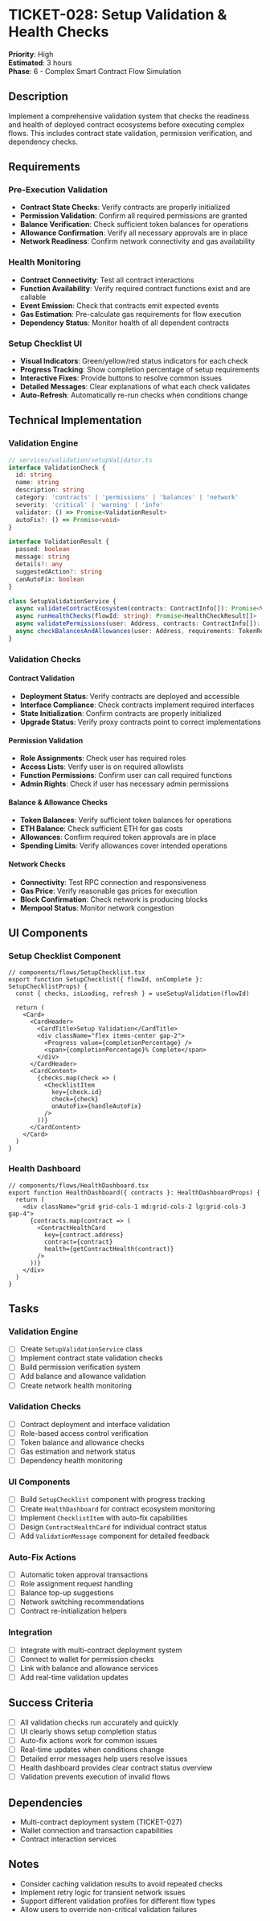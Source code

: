 # TICKET-028: Setup Validation & Health Checks

**Priority**: High  
**Estimated**: 3 hours  
**Phase**: 6 - Complex Smart Contract Flow Simulation

## Description
Implement a comprehensive validation system that checks the readiness and health of deployed contract ecosystems before executing complex flows. This includes contract state validation, permission verification, and dependency checks.

## Requirements

### Pre-Execution Validation
- **Contract State Checks**: Verify contracts are properly initialized
- **Permission Validation**: Confirm all required permissions are granted
- **Balance Verification**: Check sufficient token balances for operations
- **Allowance Confirmation**: Verify all necessary approvals are in place
- **Network Readiness**: Confirm network connectivity and gas availability

### Health Monitoring
- **Contract Connectivity**: Test all contract interactions
- **Function Availability**: Verify required contract functions exist and are callable
- **Event Emission**: Check that contracts emit expected events
- **Gas Estimation**: Pre-calculate gas requirements for flow execution
- **Dependency Status**: Monitor health of all dependent contracts

### Setup Checklist UI
- **Visual Indicators**: Green/yellow/red status indicators for each check
- **Progress Tracking**: Show completion percentage of setup requirements
- **Interactive Fixes**: Provide buttons to resolve common issues
- **Detailed Messages**: Clear explanations of what each check validates
- **Auto-Refresh**: Automatically re-run checks when conditions change

## Technical Implementation

### Validation Engine
```typescript
// services/validation/setupValidator.ts
interface ValidationCheck {
  id: string
  name: string
  description: string
  category: 'contracts' | 'permissions' | 'balances' | 'network'
  severity: 'critical' | 'warning' | 'info'
  validator: () => Promise<ValidationResult>
  autoFix?: () => Promise<void>
}

interface ValidationResult {
  passed: boolean
  message: string
  details?: any
  suggestedAction?: string
  canAutoFix: boolean
}

class SetupValidationService {
  async validateContractEcosystem(contracts: ContractInfo[]): Promise<ValidationSummary>
  async runHealthChecks(flowId: string): Promise<HealthCheckResult[]>
  async validatePermissions(user: Address, contracts: ContractInfo[]): Promise<PermissionValidation>
  async checkBalancesAndAllowances(user: Address, requirements: TokenRequirement[]): Promise<BalanceCheck>
}
```

### Validation Checks

#### Contract Validation
- **Deployment Status**: Verify contracts are deployed and accessible
- **Interface Compliance**: Check contracts implement required interfaces
- **State Initialization**: Confirm contracts are properly initialized
- **Upgrade Status**: Verify proxy contracts point to correct implementations

#### Permission Validation  
- **Role Assignments**: Check user has required roles
- **Access Lists**: Verify user is on required allowlists
- **Function Permissions**: Confirm user can call required functions
- **Admin Rights**: Check if user has necessary admin permissions

#### Balance & Allowance Checks
- **Token Balances**: Verify sufficient token balances for operations
- **ETH Balance**: Check sufficient ETH for gas costs
- **Allowances**: Confirm required token approvals are in place
- **Spending Limits**: Verify allowances cover intended operations

#### Network Checks
- **Connectivity**: Test RPC connection and responsiveness
- **Gas Price**: Verify reasonable gas prices for execution
- **Block Confirmation**: Check network is producing blocks
- **Mempool Status**: Monitor network congestion

## UI Components

### Setup Checklist Component
```tsx
// components/flows/SetupChecklist.tsx
export function SetupChecklist({ flowId, onComplete }: SetupChecklistProps) {
  const { checks, isLoading, refresh } = useSetupValidation(flowId)
  
  return (
    <Card>
      <CardHeader>
        <CardTitle>Setup Validation</CardTitle>
        <div className="flex items-center gap-2">
          <Progress value={completionPercentage} />
          <span>{completionPercentage}% Complete</span>
        </div>
      </CardHeader>
      <CardContent>
        {checks.map(check => (
          <ChecklistItem 
            key={check.id}
            check={check}
            onAutoFix={handleAutoFix}
          />
        ))}
      </CardContent>
    </Card>
  )
}
```

### Health Dashboard
```tsx
// components/flows/HealthDashboard.tsx
export function HealthDashboard({ contracts }: HealthDashboardProps) {
  return (
    <div className="grid grid-cols-1 md:grid-cols-2 lg:grid-cols-3 gap-4">
      {contracts.map(contract => (
        <ContractHealthCard
          key={contract.address}
          contract={contract}
          health={getContractHealth(contract)}
        />
      ))}
    </div>
  )
}
```

## Tasks

### Validation Engine
- [ ] Create `SetupValidationService` class
- [ ] Implement contract state validation checks
- [ ] Build permission verification system  
- [ ] Add balance and allowance validation
- [ ] Create network health monitoring

### Validation Checks
- [ ] Contract deployment and interface validation
- [ ] Role-based access control verification
- [ ] Token balance and allowance checks
- [ ] Gas estimation and network status
- [ ] Dependency health monitoring

### UI Components
- [ ] Build `SetupChecklist` component with progress tracking
- [ ] Create `HealthDashboard` for contract ecosystem monitoring
- [ ] Implement `ChecklistItem` with auto-fix capabilities
- [ ] Design `ContractHealthCard` for individual contract status
- [ ] Add `ValidationMessage` component for detailed feedback

### Auto-Fix Actions
- [ ] Automatic token approval transactions
- [ ] Role assignment request handling
- [ ] Balance top-up suggestions
- [ ] Network switching recommendations
- [ ] Contract re-initialization helpers

### Integration
- [ ] Integrate with multi-contract deployment system
- [ ] Connect to wallet for permission checks
- [ ] Link with balance and allowance services
- [ ] Add real-time validation updates

## Success Criteria
- [ ] All validation checks run accurately and quickly
- [ ] UI clearly shows setup completion status
- [ ] Auto-fix actions work for common issues
- [ ] Real-time updates when conditions change
- [ ] Detailed error messages help users resolve issues
- [ ] Health dashboard provides clear contract status overview
- [ ] Validation prevents execution of invalid flows

## Dependencies
- Multi-contract deployment system (TICKET-027)
- Wallet connection and transaction capabilities
- Contract interaction services

## Notes
- Consider caching validation results to avoid repeated checks
- Implement retry logic for transient network issues
- Support different validation profiles for different flow types
- Allow users to override non-critical validation failures